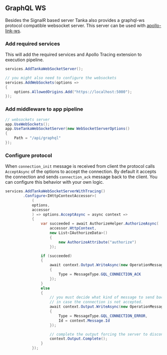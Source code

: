 ## GraphQL WS

Besides the SignalR based server Tanka also provides a graphql-ws protocol 
compatible websocket server. This server can be used with 
[apollo-link-ws](https://www.apollographql.com/docs/link/links/ws).

### Add required services

This will add the required services and Apollo Tracing extension to execution 
pipeline.

```csharp
services.AddTankaWebSocketServer();

// you might also need to configure the websockets
services.AddWebSockets(options =>
{
    options.AllowedOrigins.Add("https://localhost:5000");
});
```

### Add middleware to app pipeline

```csharp
// websockets server
app.UseWebSockets();
app.UseTankaWebSocketServer(new WebSocketServerOptions()
{
    Path = "/api/graphql"
});
```

### Configure protocol

When `connection_init` message is received from client the protocol calls
`AcceptAsync` of the options to accept the connection. By default it accepts
the connection and sends `connection_ack` message back to the client. You can 
configure this behavior with your own logic.

```csharp
services.AddTankaWebSocketServerWithTracing()
        .Configure<IHttpContextAccessor>(
            (
            options, 
            accessor
            ) => options.AcceptAsync = async context =>
            {
                var succeeded = await AuthorizeHelper.AuthorizeAsync(
                    accessor.HttpContext,
                    new List<IAuthorizeData>()
                    {
                        new AuthorizeAttribute("authorize")
                    });

                if (succeeded)
                {
                    await context.Output.WriteAsync(new OperationMessage
                    {
                        Type = MessageType.GQL_CONNECTION_ACK
                    });
                }
                else
                {
                    // you must decide what kind of message to send back to the client
                    // in case the connection is not accepted.
                    await context.Output.WriteAsync(new OperationMessage
                    {
                        Type = MessageType.GQL_CONNECTION_ERROR,
                        Id = context.Message.Id
                    });

                    // complete the output forcing the server to disconnect
                    context.Output.Complete();
                }
            });
```


